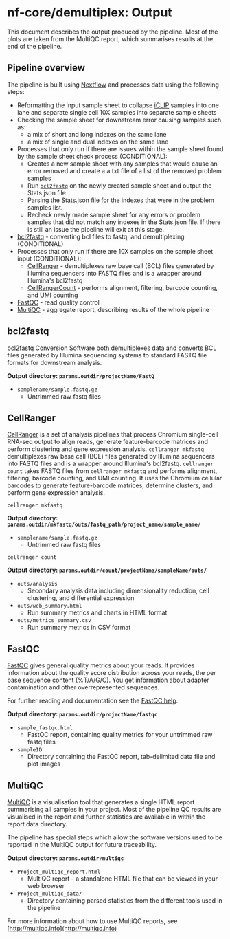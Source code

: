 # nf-core/demultiplex: Output

This document describes the output produced by the pipeline. Most of the plots are taken from the MultiQC report, which summarises results at the end of the pipeline.

## Pipeline overview

The pipeline is built using [Nextflow](https://www.nextflow.io/)
and processes data using the following steps:
* Reformatting the input sample sheet to collapse [iCLIP](https://emea.illumina.com/science/sequencing-method-explorer/kits-and-arrays/iclip.html) samples into one lane and separate single cell 10X samples into separate sample sheets
* Checking the sample sheet for downstream error causing samples such as:
    * a mix of short and long indexes on the same lane
    * a mix of single and dual indexes on the same lane
* Processes that only run if there are issues within the sample sheet found by the sample sheet check process (CONDITIONAL):
    * Creates a new sample sheet with any samples that would cause an error removed and create a a txt file of a list of the removed problem samples
    * Run [`bcl2fastq`](http://emea.support.illumina.com/sequencing/sequencing_software/bcl2fastq-conversion-software.html) on the newly created sample sheet and output the Stats.json file
    * Parsing the Stats.json file for the indexes that were in the problem samples list.      
    * Recheck newly made sample sheet for any errors or problem samples that did not match any indexes in the Stats.json file. If there is still an issue the pipeline will exit at this stage.
* [bcl2fastq](#bcl2fastq) - converting bcl files to fastq, and demultiplexing (CONDITIONAL)
* Processes that only run if there are 10X samples on the sample sheet input (CONDITIONAL):
    * [CellRanger](#cellranger) - demultiplexes raw base call (BCL) files generated by Illumina sequencers into FASTQ files and is a wrapper around Illumina's bcl2fastq
    * [CellRangerCount](#cellrangercount) - performs alignment, filtering, barcode counting, and UMI counting
* [FastQC](#fastqc) - read quality control
* [MultiQC](#multiqc) - aggregate report, describing results of the whole pipeline

## bcl2fastq

[bcl2fastq](http://emea.support.illumina.com/sequencing/sequencing_software/bcl2fastq-conversion-software.html) Conversion Software both demultiplexes data and converts BCL files generated by Illumina sequencing systems to standard FASTQ file formats for downstream analysis.

**Output directory: `params.outdir/projectName/FastQ`**
* `samplename/sample.fastq.gz`
  * Untrimmed raw fastq files

## CellRanger

[CellRanger](https://support.10xgenomics.com/single-cell-gene-expression/software/pipelines/latest/what-is-cell-ranger) is a set of analysis pipelines that process Chromium single-cell RNA-seq output to align reads, generate feature-barcode matrices and perform clustering and gene expression analysis. `cellranger mkfastq` demultiplexes raw base call (BCL) files generated by Illumina sequencers into FASTQ files and is a wrapper around Illumina's bcl2fastq. `cellranger count` takes FASTQ files from `cellranger mkfastq` and performs alignment, filtering, barcode counting, and UMI counting. It uses the Chromium cellular barcodes to generate feature-barcode matrices, determine clusters, and perform gene expression analysis.

`cellranger mkfastq`

**Output directory: `params.outdir/mkfastq/outs/fastq_path/project_name/sample_name/`**
* `samplename/sample.fastq.gz`
  * Untrimmed raw fastq files

`cellranger count`

**Output directory: `params.outdir/count/projectName/sampleName/outs/`**
* `outs/analysis`
  * Secondary analysis data including dimensionality reduction, cell clustering, and differential expression
* `outs/web_summary.html`
  * Run summary metrics and charts in HTML format
* `outs/metrics_summary.csv`
  * Run summary metrics in CSV format

## FastQC

[FastQC](http://www.bioinformatics.babraham.ac.uk/projects/fastqc/) gives general quality metrics about your reads. It provides information about the quality score distribution across your reads, the per base sequence content (%T/A/G/C). You get information about adapter contamination and other overrepresented sequences.

For further reading and documentation see the [FastQC help](http://www.bioinformatics.babraham.ac.uk/projects/fastqc/Help/).

**Output directory: `params.outdir/projectName/fastqc`**

* `sample_fastqc.html`
  * FastQC report, containing quality metrics for your untrimmed raw fastq files
* `sampleID`
  * Directory containing the FastQC report, tab-delimited data file and plot images

## MultiQC

[MultiQC](http://multiqc.info) is a visualisation tool that generates a single HTML report summarising all samples in your project. Most of the pipeline QC results are visualised in the report and further statistics are available in within the report data directory.

The pipeline has special steps which allow the software versions used to be reported in the MultiQC output for future traceability.

**Output directory: `params.outdir/multiqc`**

* `Project_multiqc_report.html`
  * MultiQC report - a standalone HTML file that can be viewed in your web browser
* `Project_multiqc_data/`
  * Directory containing parsed statistics from the different tools used in the pipeline

For more information about how to use MultiQC reports, see [http://multiqc.info](http://multiqc.info)
